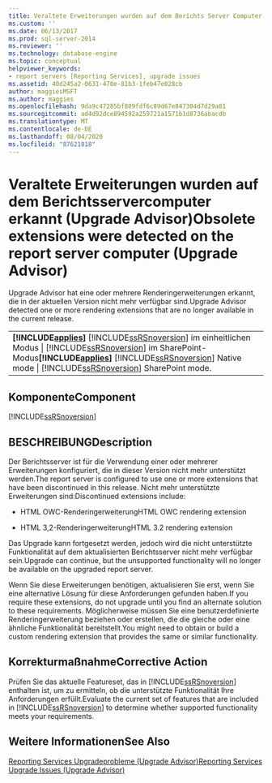 ```yaml
---
title: Veraltete Erweiterungen wurden auf dem Berichts Server Computer erkannt (Upgrade Advisor) | Microsoft-Dokumentation
ms.custom: ''
ms.date: 06/13/2017
ms.prod: sql-server-2014
ms.reviewer: ''
ms.technology: database-engine
ms.topic: conceptual
helpviewer_keywords:
- report servers [Reporting Services], upgrade issues
ms.assetid: 40d245a2-0631-470e-81b3-1feb47e028cb
author: maggiesMSFT
ms.author: maggies
ms.openlocfilehash: 9da9c47285bf809fdf6c89d67e847304d7d29a81
ms.sourcegitcommit: ad4d92dce894592a259721a1571b1d8736abacdb
ms.translationtype: MT
ms.contentlocale: de-DE
ms.lasthandoff: 08/04/2020
ms.locfileid: "87621818"
---
```

# <a name="obsolete-extensions-were-detected-on-the-report-server-computer-upgrade-advisor"></a><span data-ttu-id="ca07f-102">Veraltete Erweiterungen wurden auf dem Berichtsservercomputer erkannt (Upgrade Advisor)</span><span class="sxs-lookup"><span data-stu-id="ca07f-102">Obsolete extensions were detected on the report server computer (Upgrade Advisor)</span></span>
  <span data-ttu-id="ca07f-103">Upgrade Advisor hat eine oder mehrere Renderingerweiterungen erkannt, die in der aktuellen Version nicht mehr verfügbar sind.</span><span class="sxs-lookup"><span data-stu-id="ca07f-103">Upgrade Advisor detected one or more rendering extensions that are no longer available in the current release.</span></span>  
  
||  
|-|  
|<span data-ttu-id="ca07f-104">**[!INCLUDE[applies](../../includes/applies-md.md)]** [!INCLUDE[ssRSnoversion](../../includes/ssrsnoversion-md.md)] im einheitlichen Modus &#124; [!INCLUDE[ssRSnoversion](../../includes/ssrsnoversion-md.md)] im SharePoint-Modus</span><span class="sxs-lookup"><span data-stu-id="ca07f-104">**[!INCLUDE[applies](../../includes/applies-md.md)]**  [!INCLUDE[ssRSnoversion](../../includes/ssrsnoversion-md.md)] Native mode &#124; [!INCLUDE[ssRSnoversion](../../includes/ssrsnoversion-md.md)] SharePoint mode.</span></span>|  
  
## <a name="component"></a><span data-ttu-id="ca07f-105">Komponente</span><span class="sxs-lookup"><span data-stu-id="ca07f-105">Component</span></span>  
 [!INCLUDE[ssRSnoversion](../../includes/ssrsnoversion-md.md)]  
  
## <a name="description"></a><span data-ttu-id="ca07f-106">BESCHREIBUNG</span><span class="sxs-lookup"><span data-stu-id="ca07f-106">Description</span></span>  
 <span data-ttu-id="ca07f-107">Der Berichtsserver ist für die Verwendung einer oder mehrerer Erweiterungen konfiguriert, die in dieser Version nicht mehr unterstützt werden.</span><span class="sxs-lookup"><span data-stu-id="ca07f-107">The report server is configured to use one or more extensions that have been discontinued in this release.</span></span> <span data-ttu-id="ca07f-108">Nicht mehr unterstützte Erweiterungen sind:</span><span class="sxs-lookup"><span data-stu-id="ca07f-108">Discontinued extensions include:</span></span>  
  
-   <span data-ttu-id="ca07f-109">HTML OWC-Renderingerweiterung</span><span class="sxs-lookup"><span data-stu-id="ca07f-109">HTML OWC rendering extension</span></span>  
  
-   <span data-ttu-id="ca07f-110">HTML 3,2-Renderingerweiterung</span><span class="sxs-lookup"><span data-stu-id="ca07f-110">HTML 3.2 rendering extension</span></span>  
  
 <span data-ttu-id="ca07f-111">Das Upgrade kann fortgesetzt werden, jedoch wird die nicht unterstützte Funktionalität auf dem aktualisierten Berichtsserver nicht mehr verfügbar sein.</span><span class="sxs-lookup"><span data-stu-id="ca07f-111">Upgrade can continue, but the unsupported functionality will no longer be available on the upgraded report server.</span></span>  
  
 <span data-ttu-id="ca07f-112">Wenn Sie diese Erweiterungen benötigen, aktualisieren Sie erst, wenn Sie eine alternative Lösung für diese Anforderungen gefunden haben.</span><span class="sxs-lookup"><span data-stu-id="ca07f-112">If you require these extensions, do not upgrade until you find an alternate solution to these requirements.</span></span> <span data-ttu-id="ca07f-113">Möglicherweise müssen Sie eine benutzerdefinierte Renderingerweiterung beziehen oder erstellen, die die gleiche oder eine ähnliche Funktionalität bereitstellt.</span><span class="sxs-lookup"><span data-stu-id="ca07f-113">You might need to obtain or build a custom rendering extension that provides the same or similar functionality.</span></span>  
  
## <a name="corrective-action"></a><span data-ttu-id="ca07f-114">Korrekturmaßnahme</span><span class="sxs-lookup"><span data-stu-id="ca07f-114">Corrective Action</span></span>  
 <span data-ttu-id="ca07f-115">Prüfen Sie das aktuelle Featureset, das in [!INCLUDE[ssRSnoversion](../../includes/ssrsnoversion-md.md)] enthalten ist, um zu ermitteln, ob die unterstützte Funktionalität Ihre Anforderungen erfüllt.</span><span class="sxs-lookup"><span data-stu-id="ca07f-115">Evaluate the current set of features that are included in [!INCLUDE[ssRSnoversion](../../includes/ssrsnoversion-md.md)] to determine whether supported functionality meets your requirements.</span></span>  
  
## <a name="see-also"></a><span data-ttu-id="ca07f-116">Weitere Informationen</span><span class="sxs-lookup"><span data-stu-id="ca07f-116">See Also</span></span>  
 [<span data-ttu-id="ca07f-117">Reporting Services Upgradeprobleme &#40;Upgrade Advisor&#41;</span><span class="sxs-lookup"><span data-stu-id="ca07f-117">Reporting Services Upgrade Issues &#40;Upgrade Advisor&#41;</span></span>](../../../2014/sql-server/install/reporting-services-upgrade-issues-upgrade-advisor.md)  
  
  
